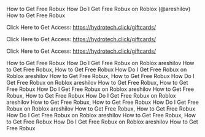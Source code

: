 How to Get Free Robux How Do I Get Free Robux on Roblox (@areshilov) How to Get Free Robux

Click Here to Get Access: https://hydrotech.click/giftcards/

Click Here to Get Access: https://hydrotech.click/giftcards/

Click Here to Get Access: https://hydrotech.click/giftcards/

How to Get Free Robux How Do I Get Free Robux on Roblox areshilov How to Get Free Robux, How to Get Free Robux How Do I Get Free Robux on Roblox areshilov How to Get Free Robux, How to Get Free Robux How Do I Get Free Robux on Roblox areshilov How to Get Free Robux, How to Get Free Robux How Do I Get Free Robux on Roblox areshilov How to Get Free Robux, How to Get Free Robux How Do I Get Free Robux on Roblox areshilov How to Get Free Robux, How to Get Free Robux How Do I Get Free Robux on Roblox areshilov How to Get Free Robux, How to Get Free Robux How Do I Get Free Robux on Roblox areshilov How to Get Free Robux, How to Get Free Robux How Do I Get Free Robux on Roblox areshilov How to Get Free Robux
